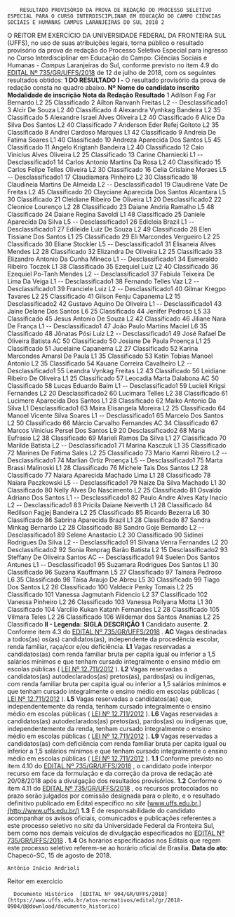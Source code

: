         RESULTADO PROVISÓRIO DA PROVA DE REDAÇÃO DO PROCESSO SELETIVO ESPECIAL PARA O CURSO INTERDISCIPLINAR EM EDUCAÇÃO DO CAMPO CIÊNCIAS SOCIAIS E HUMANAS CAMPUS LARANJEIRAS DO SUL 2018 2  

 O REITOR EM EXERCÍCIO DA UNIVERSIDADE FEDERAL DA FRONTEIRA SUL (UFFS), no uso de suas atribuições legais, torna público o resultado provisório da prova de redação do Processo Seletivo Especial para ingresso no Curso Interdisciplinar em Educação do Campo: Ciências Sociais e Humanas - *Campus* Laranjeiras do Sul, conforme previsto no item 4.9 do [EDITAL Nº 735/GR/UFFS/2018](https://www.uffs.edu.br/atos-normativos/edital/gr/2018-0735)  de 12 de julho de 2018, com os seguintes resultados obtidos:  **1 DO RESULTADO**  **I -** O resultado provisório da prova de redação consta no quadro abaixo.     **Nº**    **Nome do candidato inscrito**    **Modalidade de inscrição**    **Nota da Redação**    **Resultado**      1   Adilson Fag Far Bernardo   L2   25   Classificado     2   Ailton Ranvanh Freitas   L2   --   Desclassificado1     3   Alcir De Souza   L2   40   Classificado     4   Alexandra Vynhkag Bandeira   L2   35   Classificado     5   Alexandre Israel Alves Oliveira   L2   40   Classificado     6   Alice Da Silva Dos Santos   L2   40   Classificado     7   Anderson Eder Refej Goitoto   L2   35   Classificado     8   Andrei Cardoso Marques   L1   42   Classificado     9   Andreia De Fatima Soares   L1   40   Classificado     10   Andreza Aparecida Dos Santos   L5   45   Classificado     11   Angelo Krigtanh Bandeira   L2   40   Classificado     12   Caio Vinicius Alves Oliveira   L2   25   Classificado     13   Carine Charniecki   L1   --   Desclassificado1     14   Carlos Antonio Martins Da Rosa   L2   40   Classificado     15   Carlos Felipe Telles Oliveira   L2   30   Classificado     16   Celia Crislaine Moraes   L5   --   Desclassificado1     17   Claudiamara Pinheiro   L2   30   Classificado     18   Claudineia Martins De Almeida   L2   --   Desclassificado1     19   Claudirene Vate De Freitas   L2   45   Classificado     20   Clayciane Aparecida Dos Santos Alcantara   L5   30   Classificado     21   Cleidiane Ribeiro De Oliveira   L1   20   Desclassificado2     22   Cleonice Lourenço   L2   28   Classificado     23   Daiane Andria Ramalho   L5   48   Classificado     24   Daiane Regina Savoldi   L1   48   Classificado     25   Daniele Aparecida Da Silva   L5   --   Desclassificado1     26   Edicleia Brazil   L1   --   Desclassificado1     27   Edileide Luiz De Souza   L2   49   Classificado     28   Elen Tissiane Dos Santos   L1   25   Classificado     29   Eli Marcondes Vergueiro   L2   25   Classificado     30   Eliane Stockler   L5   --   Desclassificado1     31   Elisaneia Alves Mendes   L2   28   Classificado     32   Elizandra De Oliveira   L2   25   Classificado     33   Elizandro Antonio Da Cunha Mineco   L1   --   Desclassificado1     34   Esmeraldo Ribeiro Toczek   L1   38   Classificado     35   Ezequiel Luiz   L2   40   Classificado     36   Ezequiel Po-Tanh Mendes   L2   --   Desclassificado1     37   Fabiula Teixeira De Lima Da Veiga   L1   --   Desclassificado1     38   Fernando Telles Vaz   L2   --   Desclassificado1     39   Franciele Luiz   L2   --   Desclassificado1     40   Gilmar Kregpo Tavares   L2   25   Classificado     41   Gilson Fenju Capanema   L2   15   Desclassificado2     42   Gustavo Aquino De Oliveira   L1   --   Desclassificado1     43   Jaine Delane Dos Santos   L6   25   Classificado     44   Jenifer Pedroso   L5   33   Classificado     45   Jesus Antonio De Souza   L2   42   Classificado     46   Jiliane Nara De França   L1   --   Desclassificado1     47   João Paulo Martins Maciel   L6   35   Classificado     48   Jônatas Pósi Luiz   L2   --   Desclassificado1     49   José Rafael De Oliveira Batista   AC   50   Classificado     50   Josiane De Paula Proença   L1   25   Classificado     51   Jucelaine Capanema   L2   27   Classificado     52   Karina Marcondes Amaral De Paula   L1   35   Classificado     53   Katin Tobias Manoel Antonio   L2   35   Classificado     54   Kauane Correira Cavalheiro   L2   --   Desclassificado1     55   Leandra Vynkag Freitas   L2   43   Classificado     56   Leidiane Ribeiro De Oliveira   L1   25   Classificado     57   Leocadia Marta Dalabona   AC   50   Classificado     58   Lucas Eduardo Baim   L1   --   Desclassificado1     59   Lucieli Krigsi Fernandes   L2   20   Desclassificado2     60   Lucimara Telles   L2   38   Classificado     61   Lucimere Aparecida Dos Santos   L1   28   Classificado     62   Maiko Antonio Da Silva   L1       Desclassificado1     63   Maira Elisangela Moreira   L2   25   Classificado     64   Manoel Vicente Silva Soares   L1   --   Desclassificado1     65   Marcelo Dos Santos   L2   50   Classificado     66   Márcio Carvalho Fernandes   AC   34   Classificado     67   Marcos Vinicius Persel Dos Santos   L9   20   Desclassificado2     68   Maria Eufrasio   L2   38   Classificado     69   Marieli Ramos Da Silva   L1   27   Classificado     70   Marilde Batista   L2   --   Desclassificado1     71   Marina Kasczuk   L1   35   Classificado     72   Marines De Fatima Sales   L2   25   Classificado     73   Mario Kamri Ribeiro   L2   --   Desclassificado1     74   Marlian Ortiz Proença   L5   --   Desclassificado1     75   Marta Brassi Malinoski   L1   28   Classificado     76   Michele Tais Dos Santos   L2   28   Classificado     77   Naiara Aparecida Machado Lima   L1   28   Classificado     78   Naiara Paczkowski   L5   --   Desclassificado1     79   Naize Da Silva Machado   L1   30   Classificado     80   Nelly Alves Do Nascimento   L2   25   Classificado     81   Osvaldo Adriano Dos Santos   L1   --   Desclassificado1     82   Paulo Andre Alves Katy Inacio   L2   --   Desclassificado1     83   Pricila Daiane Neiverth   L1   28   Classificado     84   Redilson Fagjej Bandeira   L2   25   Classificado     85   Ricardo Bezerra   L6   30   Classificado     86   Sabrina Aparecida Brazil   L1   28   Classificado     87   Sandra Minkag Bernardo   L2   28   Classificado     88   Sandro Goje Bernardo   L2   --   Desclassificado1     89   Selene Anastacio   L2   30   Classificado     90   Sidinei Rodrigues Da Silva   L2   --   Desclassificado1     91   Silvana Venra Fernandes   L2   20   Desclassificado2     92   Sonia Renprag Barão Batista   L2   15   Desclassificado2     93   Steffany De Oliveira Santos   AC   --   Desclassificado1     94   Suelen Dos Santos Antunes   L1   --   Desclassificado1     95   Suzamara Rodrigues Dos Santos   L1   30   Classificado     96   Suzana Kauffmann   L5   27   Classificado     97   Tainara Pedroso   L6   35   Classificado     98   Taisa Araujo De Abreu   L5   30   Classificado     99   Tiago Dos Santos   L2   26   Classificado     100   Valdecir Penky Tomais   L2   25   Classificado     101   Vanessa Jagmutanh Fidencio   L2   37   Classificado     102   Vanessa Pinheiro   L2   26   Classificado     103   Vanessa Pollyana Motta   L1   30   Classificado     104   Varcilio Kukan Katanh Fernandes   L2   28   Classificado     105   Vilmara Teles   L2   26   Classificado     106   Wildemar dos Santos Ananias   L2   25   Classificado     **II - Legenda:**      **SIGLA**    **DESCRIÇÃO**      **1**    Candidato ausente.     **2**    Conforme item 4.3 do [EDITAL Nº 735/GR/UFFS/2018](https://www.uffs.edu.br/atos-normativos/edital/gr/2018-0735)  .     **AC**    Vagas destinadas a todos(as) os(as) candidatos(as), independente da procedência escolar, renda familiar, raça/cor e/ou deficiência.     **L1**    Vagas reservadas a candidatos(as) com renda familiar bruta per capita igual ou inferior a 1,5 salários mínimos e que tenham cursado integralmente o ensino médio em escolas públicas ( [LEI Nº 12.711/2012](http://www.planalto.gov.br/ccivil_03/_ato2011-2014/2012/lei/l12711.htm)  ).     **L2**    Vagas reservadas a candidatos(as) autodeclarados(as) pretos(as), pardos(as) ou indígenas, com renda familiar bruta per capita igual ou inferior a 1,5 salários mínimos e que tenham cursado integralmente o ensino médio em escolas públicas ( [LEI Nº 12.711/2012](http://www.planalto.gov.br/ccivil_03/_ato2011-2014/2012/lei/l12711.htm)  ).     **L5**    Vagas reservadas a candidatos(as) que, independentemente da renda, tenham cursado integralmente o ensino médio em escolas públicas ( [LEI Nº 12.711/2012](http://www.planalto.gov.br/ccivil_03/_ato2011-2014/2012/lei/l12711.htm)  ).     **L6**    Vagas reservadas a candidatos(as) autodeclarados(as) pretos(as), pardos(as) ou indígenas que, independentemente da renda, tenham cursado integralmente o ensino médio em escolas públicas ( [LEI Nº 12.711/2012](http://www.planalto.gov.br/ccivil_03/_ato2011-2014/2012/lei/l12711.htm)  ).     **L9**    Vagas reservadas a candidatos(as) com deficiência com renda familiar bruta per capita igual ou inferior a 1,5 salários mínimos e que tenham cursado integralmente o ensino médio em escolas públicas ( [LEI Nº 12.711/2012](http://www.planalto.gov.br/ccivil_03/_ato2011-2014/2012/lei/l12711.htm)  ).     **1.1** Conforme previsto no item 4.10 do [EDITAL Nº 735/GR/UFFS/2018](https://www.uffs.edu.br/atos-normativos/edital/gr/2018-0735)  , o candidato pode interpor recurso em face da formulação e da correção da prova de redação até 20/08/2018 após a divulgação dos resultados provisórios. **1.2** Conforme o item 4.11 do [EDITAL Nº 735/GR/UFFS/2018](https://www.uffs.edu.br/atos-normativos/edital/gr/2018-0735)  , os recursos protocolados no prazo serão julgados por comissão designada para o pleito, e o resultado definitivo publicado em Edital específico no *site*  [www.uffs.edu.br.](http://www.uffs.edu.br/)  **1.3** É de responsabilidade do candidato acompanhar os avisos oficiais, comunicados e publicações referentes a este processo seletivo no *site* da Universidade Federal da Fronteira Sul, bem como nos demais veículos de divulgação especificados no [EDITAL Nº 735/GR/UFFS/2018](https://www.uffs.edu.br/atos-normativos/edital/gr/2018-0735)  . **1.4** Os horários especificados nos Editais que regem este processo seletivo referem-se ao horário oficial de Brasília.      **Data do ato:** Chapecó-SC, 15 de agosto de 2018.   
 

    Antônio Inácio Andrioli   
 Reitor em exercício 

      Documento Histórico  [EDITAL Nº 904/GR/UFFS/2018](https://www.uffs.edu.br/atos-normativos/edital/gr/2018-0904/@@download/documento_historico)     
      